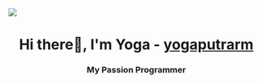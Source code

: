 <a href="https://github.com/antonkomarev/github-profile-views-counter">
    <img src="https://komarev.com/ghpvc/?username=yogaputrarm-github&label=Profile+Views&color=ba0404&style=flat-square">
</a>
<h1 align="center"> Hi there👋, I'm Yoga - <a href="https:github.com/yogaputrarm/">yogaputrarm</a></h1>
<h3 align="center">My Passion Programmer</h3>
<!--
**yogaputrarm/yogaputrarm** is a ✨ _special_ ✨ repository because its `README.md` (this file) appears on your GitHub profile.

Here are some ideas to get you started:

- 🔭 I’m currently working on ...
- 🌱 I’m currently learning ...
- 👯 I’m looking to collaborate on ...
- 🤔 I’m looking for help with ...
- 💬 Ask me about ...
- 📫 How to reach me: ...
- 😄 Pronouns: ...
- ⚡ Fun fact: ...
-->
